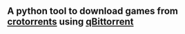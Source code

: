 ## A python tool to download games from [crotorrents](https://crotorrents.com/) using [qBittorrent](https://www.qbittorrent.org/download.php)
